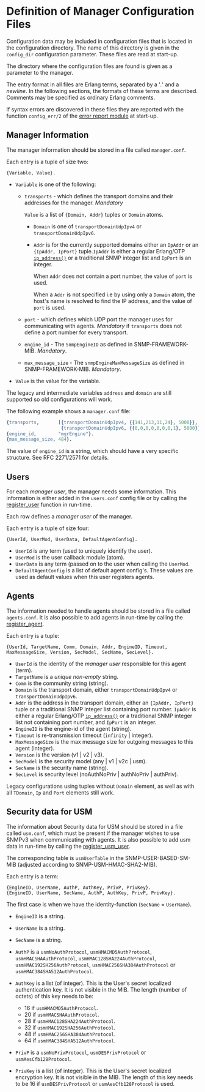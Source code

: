 <!--
%CopyrightBegin%

Copyright Ericsson AB 2023. All Rights Reserved.

Licensed under the Apache License, Version 2.0 (the "License");
you may not use this file except in compliance with the License.
You may obtain a copy of the License at

    http://www.apache.org/licenses/LICENSE-2.0

Unless required by applicable law or agreed to in writing, software
distributed under the License is distributed on an "AS IS" BASIS,
WITHOUT WARRANTIES OR CONDITIONS OF ANY KIND, either express or implied.
See the License for the specific language governing permissions and
limitations under the License.

%CopyrightEnd%
-->
# Definition of Manager Configuration Files

Configuration data may be included in configuration files that is located in the
configuration directory. The name of this directory is given in the `config_dir`
configuration parameter. These files are read at start-up.

The directory where the configuration files are found is given as a parameter to
the manager.

The entry format in all files are Erlang terms, separated by a '_._' and a
_newline_. In the following sections, the formats of these terms are described.
Comments may be specified as ordinary Erlang comments.

If syntax errors are discovered in these files they are reported with the
function `config_err/2` of the [error report module](`m:snmpa_error_report`) at
start-up.

## Manager Information

The manager information should be stored in a file called `manager.conf`.

Each entry is a tuple of size two:

`{Variable, Value}.`

- `Variable` is one of the following:

  - `transports` \- which defines the transport domains and their addresses for
    the manager. _Mandatory_

    `Value` is a list of `{Domain, Addr}` tuples or `Domain` atoms.

    - `Domain` is one of `transportDomainUdpIpv4` or `transportDomainUdpIpv6`.
    - `Addr` is for the currently supported domains either an `IpAddr` or an
      `{IpAddr, IpPort}` tuple.`IpAddr` is either a regular Erlang/OTP
      [`ip_address()`](`t:inet:ip_address/0`) or a traditional SNMP integer list
      and `IpPort` is an integer.

      When `Addr` does not contain a port number, the value of `port` is used.

      When a `Addr` is not specified i.e by using only a `Domain` atom, the
      host's name is resolved to find the IP address, and the value of `port` is
      used.

  - `port` \- which defines which UDP port the manager uses for communicating
    with agents. _Mandatory_ if `transports` does not define a port number for
    every transport.
  - `engine_id` \- The `SnmpEngineID` as defined in SNMP-FRAMEWORK-MIB.
    _Mandatory_.
  - `max_message_size` \- The `snmpEngineMaxMessageSize` as defined in
    SNMP-FRAMEWORK-MIB. _Mandatory_.

- `Value` is the value for the variable.

The legacy and intermediate variables `address` and `domain` are still supported
so old configurations will work.

The following example shows a `manager.conf` file:

```erlang
{transports,       [{transportDomainUdpIpv4, {{141,213,11,24}, 5000}},
                    {transportDomainUdpIpv6, {{0,0,0,0,0,0,0,1}, 5000}}]}.
{engine_id,        "mgrEngine"}.
{max_message_size, 484}.
```

The value of `engine_id` is a string, which should have a very specific
structure. See RFC 2271/2571 for details.

## Users

For each _manager user_, the manager needs some information. This information is
either added in the `users.conf` config file or by calling the
[register_user](`snmpm:register_user/4`) function in run-time.

Each row defines a _manager user_ of the manager.

Each entry is a tuple of size four:

`{UserId, UserMod, UserData, DefaultAgentConfig}.`

- `UserId` is any term (used to uniquely identify the user).
- `UserMod` is the user callback module (atom).
- `UserData` is any term (passed on to the user when calling the `UserMod`.
- `DefaultAgentConfig` is a list of default agent config's. These values are
  used as default values when this user registers agents.

## Agents

The information needed to handle agents should be stored in a file called
`agents.conf`. It is also possible to add agents in run-time by calling the
[register_agent](`snmpm:register_agent/3`).

Each entry is a tuple:

`{UserId, TargetName, Comm, Domain, Addr, EngineID, Timeout, MaxMessageSize, Version, SecModel, SecName, SecLevel}.`

- `UserId` is the identity of the _manager user_ responsible for this agent
  (term).
- `TargetName` is a _unique_ _non-empty_ string.
- `Comm` is the community string (string).
- `Domain` is the transport domain, either `transportDomainUdpIpv4` or
  `transportDomainUdpIpv6`.
- `Addr` is the address in the transport domain, either an `{IpAddr, IpPort}`
  tuple or a traditional SNMP integer list containing port number. `IpAddr` is
  either a regular Erlang/OTP [`ip_address()`](`t:inet:ip_address/0`) or a
  traditional SNMP integer list not containing port number, and `IpPort` is an
  integer.
- `EngineID` is the engine-id of the agent (string).
- `Timeout` is re-transmission timeout (`infinity` | integer).
- `MaxMessageSize` is the max message size for outgoing messages to this agent
  (integer).
- `Version` is the version (v1 | v2 | v3).
- `SecModel` is the security model (any | v1 | v2c | usm).
- `SecName` is the security name (string).
- `SecLevel` is security level (noAuthNoPriv | authNoPriv | authPriv).

Legacy configurations using tuples without `Domain` element, as well as with all
`TDomain`, `Ip` and `Port` elements still work.

## Security data for USM

The information about Security data for USM should be stored in a file called
`usm.conf`, which must be present if the manager wishes to use SNMPv3 when
communicating with agents. It is also possible to add usm data in run-time by
calling the [register_usm_user](`snmpm:register_usm_user/3`).

The corresponding table is `usmUserTable` in the SNMP-USER-BASED-SM-MIB
(adjusted according to SNMP-USM-HMAC-SHA2-MIB).

Each entry is a term:

`{EngineID, UserName, AuthP, AuthKey, PrivP, PrivKey}.`  
`{EngineID, UserName, SecName, AuthP, AuthKey, PrivP, PrivKey}.`

The first case is when we have the identity-function (`SecName` = `UserName`).

- `EngineID` is a string.
- `UserName` is a string.
- `SecName` is a string.
- `AuthP` is a `usmNoAuthProtocol`, `usmHMACMD5AuthProtocol`,
  `usmHMACSHAAuthProtocol`, `usmHMAC128SHA224AuthProtocol`,
  `usmHMAC192SH256AuthProtocol`, `usmHMAC256SHA384AuthProtocol` or
  `usmHMAC384SHA512AuthProtocol`.
- `AuthKey` is a list (of integer). This is the User's secret localized
  authentication key. It is not visible in the MIB. The length (number of
  octets) of this key needs to be:

  - 16 if `usmHMACMD5AuthProtocol`.
  - 20 if `usmHMACSHAAuthProtocol`.
  - 28 if `usmHMAC128SHA224AuthProtocol`.
  - 32 if `usmHMAC192SHA256AuthProtocol`.
  - 48 if `usmHMAC256SHA384AuthProtocol`.
  - 64 if `usmHMAC384SHA512AuthProtocol`.

- `PrivP` is a `usmNoPrivProtocol`, `usmDESPrivProtocol` or
  `usmAesCfb128Protocol`.
- `PrivKey` is a list (of integer). This is the User's secret localized
  encryption key. It is not visible in the MIB. The length of this key needs to
  be 16 if `usmDESPrivProtocol` or `usmAesCfb128Protocol` is used.
